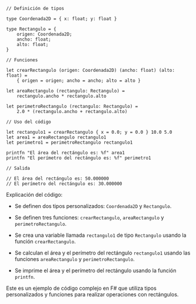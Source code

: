 ```f#
// Definición de tipos

type Coordenada2D = { x: float; y: float }

type Rectangulo = {
    origen: Coordenada2D;
    ancho: float;
    alto: float;
}

// Funciones

let crearRectangulo (origen: Coordenada2D) (ancho: float) (alto: float) =
    { origen = origen; ancho = ancho; alto = alto }

let areaRectangulo (rectangulo: Rectangulo) =
    rectangulo.ancho * rectangulo.alto

let perimetroRectangulo (rectangulo: Rectangulo) =
    2.0 * (rectangulo.ancho + rectangulo.alto)

// Uso del código

let rectangulo1 = crearRectangulo { x = 0.0; y = 0.0 } 10.0 5.0
let area1 = areaRectangulo rectangulo1
let perimetro1 = perimetroRectangulo rectangulo1

printfn "El área del rectángulo es: %f" area1
printfn "El perímetro del rectángulo es: %f" perimetro1

// Salida

// El área del rectángulo es: 50.000000
// El perímetro del rectángulo es: 30.000000
```

Explicación del código:

- Se definen dos tipos personalizados: `Coordenada2D` y `Rectangulo`.

- Se definen tres funciones: `crearRectangulo`, `areaRectangulo` y `perimetroRectangulo`.

- Se crea una variable llamada `rectangulo1` de tipo `Rectangulo` usando la función `crearRectangulo`.

- Se calculan el área y el perímetro del rectángulo `rectangulo1` usando las funciones `areaRectangulo` y `perimetroRectangulo`.

- Se imprime el área y el perímetro del rectángulo usando la función `printfn`.

Este es un ejemplo de código complejo en F# que utiliza tipos personalizados y funciones para realizar operaciones con rectángulos.